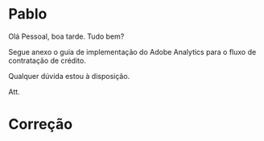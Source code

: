 # Pablo

Olá Pessoal, boa tarde. Tudo bem?

Segue anexo o guia de implementação do Adobe Analytics para o fluxo de contratação de crédito. 

Qualquer dúvida estou à disposição.

Att.




# Correção

